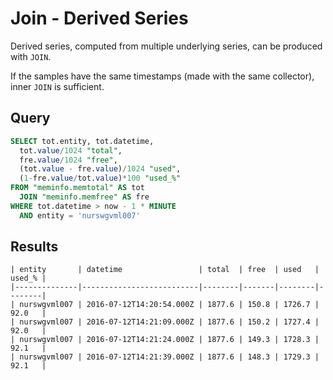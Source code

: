 # Join - Derived Series

Derived series, computed from multiple underlying series, can be produced with `JOIN`.

If the samples have the same timestamps (made with the same collector), inner `JOIN` is sufficient.

## Query

```sql
SELECT tot.entity, tot.datetime, 
  tot.value/1024 "total", 
  fre.value/1024 "free", 
  (tot.value - fre.value)/1024 "used",
  (1-fre.value/tot.value)*100 "used_%"
FROM "meminfo.memtotal" AS tot
  JOIN "meminfo.memfree" AS fre
WHERE tot.datetime > now - 1 * MINUTE
  AND entity = 'nurswgvml007'
```

## Results

```ls
| entity       | datetime                 | total  | free  | used   | used_% | 
|--------------|--------------------------|--------|-------|--------|--------| 
| nurswgvml007 | 2016-07-12T14:20:54.000Z | 1877.6 | 150.8 | 1726.7 | 92.0   | 
| nurswgvml007 | 2016-07-12T14:21:09.000Z | 1877.6 | 150.2 | 1727.4 | 92.0   | 
| nurswgvml007 | 2016-07-12T14:21:24.000Z | 1877.6 | 149.3 | 1728.3 | 92.1   | 
| nurswgvml007 | 2016-07-12T14:21:39.000Z | 1877.6 | 148.3 | 1729.3 | 92.1   | 
```
